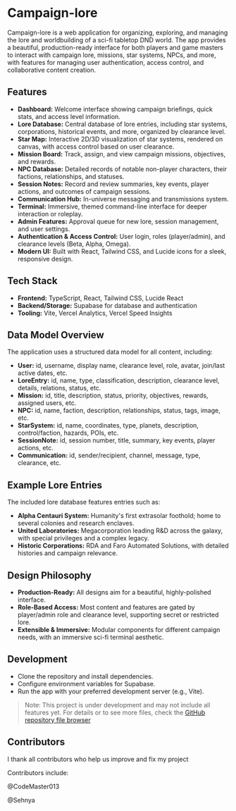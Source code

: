 # Campaign-lore

Campaign-lore is a web application for organizing, exploring, and managing the lore and worldbuilding of a sci-fi tabletop DND world. The app provides a beautiful, production-ready interface for both players and game masters to interact with campaign lore, missions, star systems, NPCs, and more, with features for managing user authentication, access control, and collaborative content creation.

## Features

- **Dashboard:** Welcome interface showing campaign briefings, quick stats, and access level information.
- **Lore Database:** Central database of lore entries, including star systems, corporations, historical events, and more, organized by clearance level.
- **Star Map:** Interactive 2D/3D visualization of star systems, rendered on canvas, with access control based on user clearance.
- **Mission Board:** Track, assign, and view campaign missions, objectives, and rewards.
- **NPC Database:** Detailed records of notable non-player characters, their factions, relationships, and statuses.
- **Session Notes:** Record and review summaries, key events, player actions, and outcomes of campaign sessions.
- **Communication Hub:** In-universe messaging and transmissions system.
- **Terminal:** Immersive, themed command-line interface for deeper interaction or roleplay.
- **Admin Features:** Approval queue for new lore, session management, and user settings.
- **Authentication & Access Control:** User login, roles (player/admin), and clearance levels (Beta, Alpha, Omega).
- **Modern UI:** Built with React, Tailwind CSS, and Lucide icons for a sleek, responsive design.

## Tech Stack

- **Frontend:** TypeScript, React, Tailwind CSS, Lucide React
- **Backend/Storage:** Supabase for database and authentication
- **Tooling:** Vite, Vercel Analytics, Vercel Speed Insights

## Data Model Overview

The application uses a structured data model for all content, including:

- **User:** id, username, display name, clearance level, role, avatar, join/last active dates, etc.
- **LoreEntry:** id, name, type, classification, description, clearance level, details, relations, status, etc.
- **Mission:** id, title, description, status, priority, objectives, rewards, assigned users, etc.
- **NPC:** id, name, faction, description, relationships, status, tags, image, etc.
- **StarSystem:** id, name, coordinates, type, planets, description, control/faction, hazards, POIs, etc.
- **SessionNote:** id, session number, title, summary, key events, player actions, etc.
- **Communication:** id, sender/recipient, channel, message, type, clearance, etc.

## Example Lore Entries

The included lore database features entries such as:
- **Alpha Centauri System:** Humanity's first extrasolar foothold; home to several colonies and research enclaves.
- **United Laboratories:** Megacorporation leading R&D across the galaxy, with special privileges and a complex legacy.
- **Historic Corporations:** RDA and Faro Automated Solutions, with detailed histories and campaign relevance.

## Design Philosophy

- **Production-Ready:** All designs aim for a beautiful, highly-polished interface.
- **Role-Based Access:** Most content and features are gated by player/admin role and clearance level, supporting secret or restricted lore.
- **Extensible & Immersive:** Modular components for different campaign needs, with an immersive sci-fi terminal aesthetic.

## Development

- Clone the repository and install dependencies.
- Configure environment variables for Supabase.
- Run the app with your preferred development server (e.g., Vite).

> Note: This project is under development and may not include all features yet. For details or to see more files, check the [GitHub repository file browser](https://github.com/CodeMaster013/Campaign-lore)

## Contributors
I thank all contributors who help us improve and fix my project

Contributors include:

@CodeMaster013

@Sehnya

